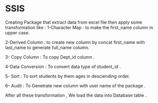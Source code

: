 # SSIS

Creating Package that extract data from excel file then apply some transformation like :
1-Character Map : to make the first_name column in upper case.

2-Derived Column : to create new column by concat first_name with last_name to generate full_name column.

3- Copy Column : To copy Dept_id column .

4-Data Conversion : To convert data type of student_id .

5- Sort : To sort students by them ages in desciending order. 

6- Audit : To Genetrate new column with user name of the package . 

After all these transformation , We load the data into Database table .
